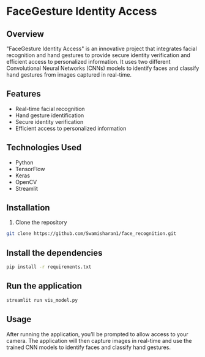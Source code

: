 # FaceGesture Identity Access

## Overview
"FaceGesture Identity Access" is an innovative project that integrates facial recognition and hand gestures to provide secure identity verification and efficient access to personalized information. It uses two different Convolutional Neural Networks (CNNs) models to identify faces and classify hand gestures from images captured in real-time.

## Features
- Real-time facial recognition
- Hand gesture identification
- Secure identity verification
- Efficient access to personalized information

## Technologies Used
- Python
- TensorFlow
- Keras
- OpenCV
- Streamlit

## Installation
1. Clone the repository
```bash
git clone https://github.com/Swamisharan1/face_recognition.git
```

## Install the dependencies
```bash
pip install -r requirements.txt
```

## Run the application
```bash
streamlit run vis_model.py
```

## Usage
After running the application, you’ll be prompted to allow access to your camera. The application will then capture images in real-time and use the trained CNN models to identify faces and classify hand gestures.
